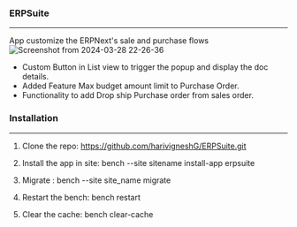 ### ERPSuite
<hr/>

App customize the ERPNext's sale and purchase flows
![Screenshot from 2024-03-28 22-26-36](https://github.com/harivigneshG/ERPSuite/assets/60092946/f173c41c-b6d8-4075-bbab-6dc6fc53e46c)



* Custom Button in List view to trigger the popup and display the doc details.
* Added Feature Max budget amount limit to Purchase Order.
* Functionality to add Drop ship Purchase order from sales order.



### Installation
<hr>

1. Clone the repo: https://github.com/harivigneshG/ERPSuite.git

1. Install the app in site: bench --site sitename install-app erpsuite

1. Migrate : bench --site site_name migrate

1. Restart the bench: bench restart

1. Clear the cache: bench clear-cache

